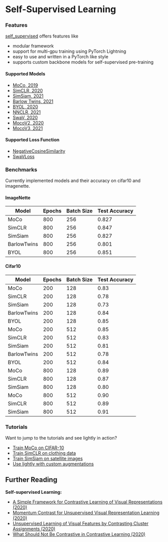 <!--
 * @Author: jianzhnie
 * @Date: 2021-12-13 12:19:08
 * @LastEditTime: 2021-12-14 14:47:11
 * @LastEditors: jianzhnie
 * @Description:
 *
-->
# Self-Supervised Learning

### Features

[self_supervised](./self_supervised) offers features like

- modular framework
- support for multi-gpu training using PyTorch Lightning
- easy to use and written in a PyTorch like style
- supports custom backbone models for self-supervised pre-training

#### Supported Models

- [MoCo, 2019](https://arxiv.org/abs/1911.05722)
- [SimCLR, 2020](https://arxiv.org/abs/2002.05709)
- [SimSiam, 2021](https://arxiv.org/abs/2011.10566)
- [Barlow Twins, 2021](https://arxiv.org/abs/2103.03230)
- [BYOL, 2020](https://arxiv.org/abs/2006.07733)
- [NNCLR, 2021](https://arxiv.org/abs/2104.14548)
- [SwaV, 2020](https://arxiv.org/abs/2006.09882)
- [MocoV2, 2020]()
- [MocoV3, 2021]()


#### Supported Loss Function

- [NegativeCosineSimilarity]()
- [SwaVLoss]()

### Benchmarks
Currently implemented models and their accuracy on cifar10 and imagenette.
#### ImageNette

| Model       | Epochs | Batch Size | Test Accuracy |
|-------------|--------|------------|---------------|
| MoCo        |  800   | 256        | 0.827         |
| SimCLR      |  800   | 256        | 0.847         |
| SimSiam     |  800   | 256        | 0.827          |
| BarlowTwins |  800   | 256        | 0.801         |
| BYOL        |  800   | 256        | 0.851         |


#### Cifar10

| Model       | Epochs | Batch Size | Test Accuracy |
|-------------|--------|------------|---------------|
| MoCo        |  200   | 128        | 0.83          |
| SimCLR      |  200   | 128        | 0.78          |
| SimSiam     |  200   | 128        | 0.73          |
| BarlowTwins |  200   | 128        | 0.84          |
| BYOL        |  200   | 128        | 0.85          |
| MoCo        |  200   | 512        | 0.85          |
| SimCLR      |  200   | 512        | 0.83          |
| SimSiam     |  200   | 512        | 0.81          |
| BarlowTwins |  200   | 512        | 0.78          |
| BYOL        |  200   | 512        | 0.84          |
| MoCo        |  800   | 128        | 0.89          |
| SimCLR      |  800   | 128        | 0.87          |
| SimSiam     |  800   | 128        | 0.80          |
| MoCo        |  800   | 512        | 0.90          |
| SimCLR      |  800   | 512        | 0.89          |
| SimSiam     |  800   | 512        | 0.91          |

### Tutorials

Want to jump to the tutorials and see lightly in action?

- [Train MoCo on CIFAR-10]()
- [Train SimCLR on clothing data]()
- [Train SimSiam on satellite images]()
- [Use lightly with custom augmentations]()

## Further Reading

**Self-supervised Learning:**
- [A Simple Framework for Contrastive Learning of Visual Representations (2020)](https://arxiv.org/abs/2002.05709)
- [Momentum Contrast for Unsupervised Visual Representation Learning (2020)](https://arxiv.org/abs/1911.05722)
- [Unsupervised Learning of Visual Features by Contrasting Cluster Assignments (2020)](https://arxiv.org/abs/2006.09882)
- [What Should Not Be Contrastive in Contrastive Learning (2020)](https://arxiv.org/abs/2008.05659)
